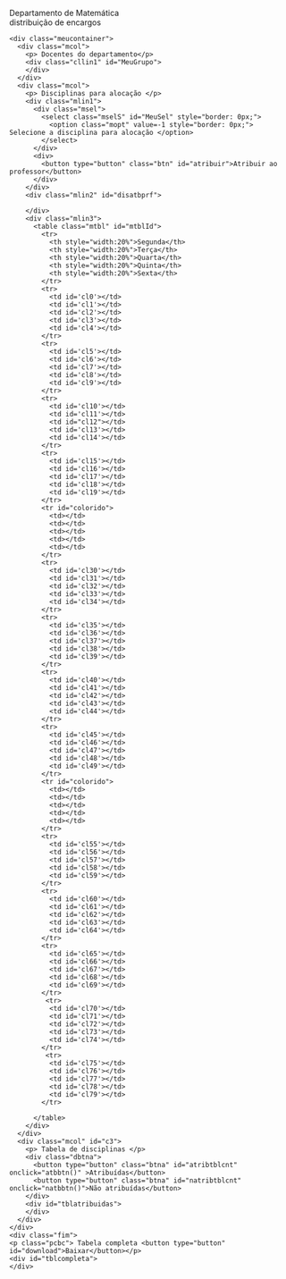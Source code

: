 <!DOCTYPE html>
<html lang="en" dir="ltr">
<head>
  <meta charset="UTF-8" />
  <meta name="viewport" content="width=device-width, initial-scale=1.0">
  <link rel="stylesheet" href="MinhaCss.css">
  <script src="http://ajax.googleapis.com/ajax/libs/jquery/1.7.1/jquery.min.js" type="text/javascript"></script>
</head>
<body>
  <!-- Inicio do segundo grid colunas -->
  <div class="cabeca">
    <p class="pcbc"> Departamento de Matemática <br> distribuição de encargos </p>
  </div>

    <div class="meucontainer">
      <div class="mcol">
        <p> Docentes do departamento</p>
        <div class="cllin1" id="MeuGrupo">
        </div>
      </div>
      <div class="mcol">
        <p> Disciplinas para alocação </p>
        <div class="mlin1">
          <div class="msel">
            <select class="mselS" id="MeuSel" style="border: 0px;">
              <option class="mopt" value=-1 style="border: 0px;"> Selecione a disciplina para alocação </option>
            </select>
          </div>
          <div>
            <button type="button" class="btn" id="atribuir">Atribuir ao professor</button>
          </div>
        </div>
        <div class="mlin2" id="disatbprf">
  
        </div>
        <div class="mlin3">
          <table class="mtbl" id="mtblId">
            <tr>
              <th style="width:20%">Segunda</th>
              <th style="width:20%">Terça</th> 
              <th style="width:20%">Quarta</th>
              <th style="width:20%">Quinta</th> 
              <th style="width:20%">Sexta</th>
            </tr>
            <tr>
              <td id='cl0'></td> 
              <td id='cl1'></td>
              <td id='cl2'></td> 
              <td id='cl3'></td>
              <td id='cl4'></td>
            </tr>
            <tr>
              <td id='cl5'></td> 
              <td id='cl6'></td>
              <td id='cl7'></td> 
              <td id='cl8'></td>
              <td id='cl9'></td>
            </tr>
            <tr>
              <td id='cl10'></td> 
              <td id='cl11'></td>
              <td id="cl12"></td> 
              <td id='cl13'></td>
              <td id='cl14'></td>
            </tr>
            <tr>
              <td id='cl15'></td> 
              <td id='cl16'></td>
              <td id='cl17'></td> 
              <td id='cl18'></td>
              <td id='cl19'></td>
            </tr>
            <tr id="colorido">
              <td></td> 
              <td></td>
              <td></td> 
              <td></td>
              <td></td>
            </tr>
            <tr>
              <td id='cl30'></td> 
              <td id='cl31'></td>
              <td id='cl32'></td> 
              <td id='cl33'></td>
              <td id='cl34'></td>
            </tr>
            <tr>
              <td id='cl35'></td> 
              <td id='cl36'></td>
              <td id='cl37'></td> 
              <td id='cl38'></td>
              <td id='cl39'></td>
            </tr>
            <tr>
              <td id='cl40'></td> 
              <td id='cl41'></td>
              <td id='cl42'></td> 
              <td id='cl43'></td>
              <td id='cl44'></td>
            </tr>
            <tr>
              <td id='cl45'></td> 
              <td id='cl46'></td>
              <td id='cl47'></td> 
              <td id='cl48'></td>
              <td id='cl49'></td>
            </tr>
            <tr id="colorido">
              <td></td> 
              <td></td>
              <td></td> 
              <td></td>
              <td></td>
            </tr>
            <tr>
              <td id='cl55'></td> 
              <td id='cl56'></td>
              <td id='cl57'></td> 
              <td id='cl58'></td>
              <td id='cl59'></td>
            </tr>
            <tr>
              <td id='cl60'></td> 
              <td id='cl61'></td>
              <td id='cl62'></td> 
              <td id='cl63'></td>
              <td id='cl64'></td>
            </tr>
            <tr>
              <td id='cl65'></td> 
              <td id='cl66'></td>
              <td id='cl67'></td> 
              <td id='cl68'></td>
              <td id='cl69'></td>
            </tr>
             <tr>
              <td id='cl70'></td> 
              <td id='cl71'></td>
              <td id='cl72'></td> 
              <td id='cl73'></td>
              <td id='cl74'></td>
            </tr>
             <tr>
              <td id='cl75'></td> 
              <td id='cl76'></td>
              <td id='cl77'></td> 
              <td id='cl78'></td>
              <td id='cl79'></td>
            </tr>
            
          </table>
        </div>
      </div>
      <div class="mcol" id="c3">
        <p> Tabela de disciplinas </p>
        <div class="dbtna">
          <button type="button" class="btna" id="atribtblcnt" onclick="atbbtn()" >Atribuídas</button>
          <button type="button" class="btna" id="natribtblcnt" onclick="natbbtn()">Não atribuídas</button>
        </div>
        <div id="tblatribuidas">
        </div>
      </div>
    </div>
    <div class="fim">
    <p class="pcbc"> Tabela completa <button type="button" id="download">Baixar</button></p>
    <div id="tblcompleta">
    </div>
  </div>
</body>
  <script src="MeusScripts.js" type="text/javascript"></script>
</html>
